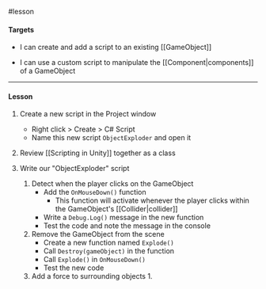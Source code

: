 #lesson 

#### Targets

- I can create and add a script to an existing [[GameObject]]

- I can use a custom script to manipulate the [[Component|components]] of a GameObject

---
#### Lesson

1. Create a new script in the Project window
	- Right click > Create > C# Script
	- Name this new script `ObjectExploder` and open it

2. Review [[Scripting in Unity]] together as a class

3. Write our "ObjectExploder" script
	1. Detect when the player clicks on the GameObject
		- Add the `OnMouseDown()` function
			- This function will activate whenever the player clicks within the GameObject's [[Collider|collider]]
		- Write a `Debug.Log()` message in the new function
		- Test the code and note the message in the console
	2. Remove the GameObject from the scene
		 - Create a new function named `Explode()`
		 - Call `Destroy(gameObject)` in the function
		 - Call `Explode()` in `OnMouseDown()`
		 - Test the new code
	3. Add a force to surrounding objects
		1. 